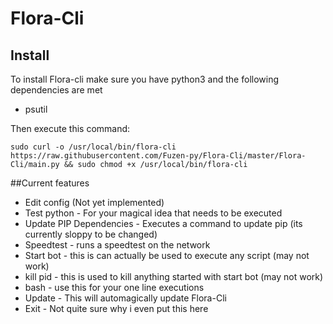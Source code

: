 # Flora-Cli

## Install
To install Flora-cli make sure you have python3 and the following dependencies are met
- psutil


Then execute this command:

``sudo curl -o /usr/local/bin/flora-cli https://raw.githubusercontent.com/Fuzen-py/Flora-Cli/master/Flora-Cli/main.py && sudo chmod +x /usr/local/bin/flora-cli``

##Current features
- Edit config (Not yet implemented)
- Test python - For your magical idea that needs to be executed
- Update PIP Dependencies - Executes a command to update pip (its currently sloppy to be changed)
- Speedtest - runs a speedtest on the network
- Start bot - this is can actually be used to execute any script (may not work)
- kill pid - this is used to kill anything started with start bot (may not work)
- bash - use this for your one line executions
- Update  - This will automagically update Flora-Cli
- Exit - Not quite sure why i even put this here

